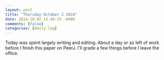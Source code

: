 ```yaml
---
layout: post
title: "Thursday October 2 2014"
date: 2014-10-02 15:40:23 -0400
comments: [false]
categories: [daily log]
---
```


Today was spent largely writing and editing. About a day or so left of work
before I finish this paper on PeerJ. I'll grade a few things before I leave the
office.
